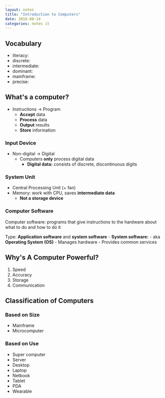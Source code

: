 ```yaml
---
layout: notes
title: "Introduction to Computers"
date: 2016-09-14
categories: notes it
---
```


## Vocabulary

- literacy:
- discrete:
- intermediate:
- dominant:
- mainframe:
- precise:

## What's a computer?

- Instructions -> Program
    - **Accept** data
    - **Process** data
    - **Output** results
    - **Store** information

### Input Device

- Non-digital -> Digital
    - Computers **only** process digital data
        - **Digital data:** consists of discrete, discontinuous digits

### System Unit

- Central Processing Unit (+ fan)
- Memory: work with CPU, saves **intermediate data**
    - **Not a storage device**

### Computer Software

Computer software:
programs that give instructions to the hardware about what to do and how to do it

Type: **Application software** and **system software**
    - **System software:**
        - aka **Operating System (OS)**
        - Manages hardware
        - Provides common services

## Why's A Computer Powerful?

1. Speed
2. Accuracy
3. Storage
4. Communication

## Classification of Computers

### Based on Size

- Mainframe
- Microcomputer

### Based on Use

- Super computer
- Server
- Desktop
- Laptop
- Netbook
- Tablet
- PDA
- Wearable
